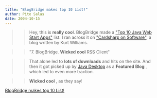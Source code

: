 ```yaml
---
title: "BlogBridge makes top 10 List!"
author: Pito Salas
date: 2004-10-15
---
```



>>

>> Hey, this is **really cool**. BlogBridge made a ["Top 10 Java Web Start
Apps"](<http://jroller.com/page/cardsharp/20041006#top_10_java_web_start>)
list. I ran across it on ["Cardsharp on
Software"](<http://jroller.com/page/cardsharp/Weblog?catname=/Java>), a blog
written by Kurt Williams.

>>

>> "7\. BlogBridge. **Wicked cool** RSS Client"

>>

>> That alone led to **lots of downloads** and hits on the site. And then it
got picked up by [Java Desktop](<http://community.java.net/javadesktop/>) as a
**Featured Blog** , which led to even more traction.

>>

>> **Wicked cool** , as they say!


[BlogBridge makes top 10 List!](None)
